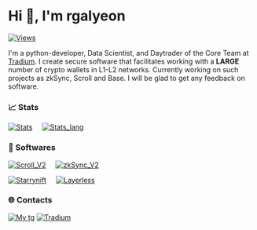 # Hi 👋, I'm rgalyeon
[![Views](https://komarev.com/ghpvc/?username=rgalyeon&label=Profile%20views&color=202055&style=for-the-badge)](https://github.com/rgalyeon)

I'm a python-developer, Data Scientist, and Daytrader of the Core Team at <a href="https://t.me/tradium">Tradium</a>. I create secure software that facilitates working with a **LARGE** number of crypto wallets in L1-L2 networks. Currently working on such projects as zkSync, Scroll and Base. I will be glad to get any feedback on software.

### 📈 Stats
[![Stats](https://github-readme-stats.vercel.app/api?username=rgalyeon&show_icons=true&locale=en&theme=outrun)](https://github.com/rgalyeon/) &nbsp; &nbsp;
[![Stats_lang](https://github-readme-stats.vercel.app/api/top-langs?username=rgalyeon&show_icons=true&locale=en&layout=donut&theme=outrun)](https://github.com/rgalyeon/)

### 💎 Softwares

[![Scroll_V2](https://github-readme-stats.vercel.app/api/pin/?username=rgalyeon&repo=Scroll_V2&theme=outrun)](https://github.com/rgalyeon/Scroll_V2) &nbsp; &nbsp;
[![zkSync_V2](https://github-readme-stats.vercel.app/api/pin/?username=rgalyeon&repo=zkSync_V2&theme=outrun)](https://github.com/rgalyeon/zkSync_V2)

[![Starrynift](https://github-readme-stats.vercel.app/api/pin/?username=rgalyeon&repo=Starrynift&theme=outrun)](https://github.com/rgalyeon/Starrynift) &nbsp; &nbsp;
[![Layerless](https://github-readme-stats.vercel.app/api/pin/?username=rgalyeon&repo=Layerless&theme=outrun)](https://github.com/rgalyeon/Layerless) 

### 🌐 Contacts
[![My tg](https://img.shields.io/badge/-rgalyeon-090909?style=for-the-badge&logo=telegram)](https://t.me/rgalyeon)
[![Tradium](https://img.shields.io/badge/-Tradium-090909?style=for-the-badge&logo=telegram)](https://t.me/tradium)
